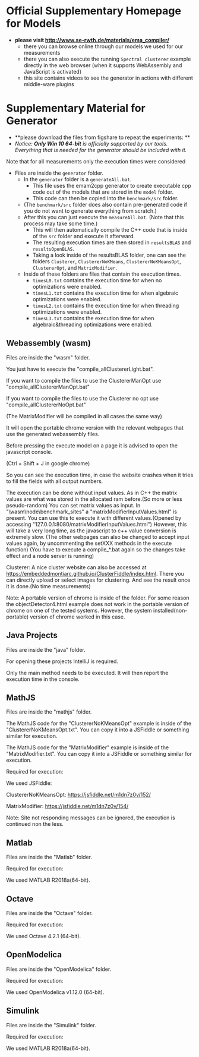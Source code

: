 # Official Supplementary Homepage for Models

* **please visit http://www.se-rwth.de/materials/ema_compiler/**
    * there you can browse online through our models we used for our measurements
    * there you can also execute the running `Spectral clusterer` example directly in the web browser (when it supports WebAssembly and JavaScript is activated)
    * this site contains videos to see the generator in actions with different middle-ware plugins

# Supplementary Material for Generator

* **please download the files from figshare to repeat the experiments: **
* *Notice: **Only Win 10 64-bit** is officially supported by our tools. Everything that is needed for the generator should be included with it.*

Note that for all measurements only the execution times were considered

* Files are inside the `generator` folder.
    * In the `generator` folder is a `generateAll.bat`. 
        * This file uses the emam2cpp generator to create executable cpp code out of the models that are stored in the `model` folder. 
        * This code can then be copied into the `benchmark/src` folder.
    * (The `benchmark/src` folder does also contain pre-generated code if you do not want to generate everything from scratch.)
    * After this you can just execute the `measureAll.bat`. (Note that this process may take some time.)
        * This will then automatically compile the C++ code that is inside of the `src` folder and execute it afterward.
        * The resulting execution times are then stored in `resultsBLAS` and `resultsOpenBLAS`.
        * Taking a look inside of the resultsBLAS folder, one can see the folders `Clusterer`, `ClustererNoKMeans`, `ClustererNoKMeansOpt`, `ClustererOpt`, and `MatrixModifier`. 
    * Inside of these folders are files that contain the execution times.
        * `timesL0.txt` contains the execution time for when no optimizations were enabled.
        * `timesL1.txt` contains the execution time for when algebraic optimizations were enabled.
        * `timesL2.txt` contains the execution time for when threading optimizations were enabled.
        * `timesL3.txt` contains the execution time for when algebraic&threading optimizations were enabled.

## Webassembly (wasm)

Files are inside the "wasm" folder.

You just have to execute the "compile_allClustererLight.bat". 

If you want to compile the files to use the ClustererManOpt use "compile_allClustererManOpt.bat"

If you want to compile the files to use the Clusterer no opt use "compile_allClustererNoOpt.bat"

(The MatrixModifier will be compiled in all cases the same way)


It will open the portable chrome version with the relevant webpages that use the generated webassembly files.

Before pressing the execute model on a page it is advised to open the javascript console.

(Ctrl + Shift + J in google chrome)

So you can see the execution time, in case the website crashes when it tries to fill the fields with all output numbers.

The execution can be done without input values.
As in C++ the matrix values are what was stored in the allocated ram before.(So more or less pseudo-random)
You can set matrix values as input. In "\wasm\node\benchmark_sites" a "matrixModifierInputValues.html" is present. 
You can use this to execute it with different values.(Opened by accessing "127.0.0.1:8080/matrixModifierInputValues.html")
However, this will take a very long time, as the javascript to c++ value conversion is extremely slow.
(The other webpages can also be changed to accept input values again, by uncommenting the setXXX methods in the execute function)
(You have to execute a compile_*.bat again so the changes take effect and a node server is running)

Clusterer: A nice cluster website can also be accessed at https://embeddedmontiarc.github.io/ClusterFiddle/index.html.
There you can directly upload or select images for clustering. And see the result once it is done.(No time measurements)

Note: A portable version of chrome is inside of the folder. For some reason the objectDetector4.html example does not work 
in the portable version of chrome on one of the tested systems. However, the system installed(non-portable) version of chrome worked in this case.


## Java Projects

Files are inside the "java" folder.

For opening these projects IntelliJ is required.

Only the main method needs to be executed. It will then report the execution time in the console.

## MathJS 

Files are inside the "mathjs" folder.

The MathJS code for the "ClustererNoKMeansOpt" example is inside of the "ClustererNoKMeansOpt.txt". You can copy it into a JSFiddle or something similar for execution.

The MathJS code for the "MatrixModifier" example is inside of the "MatrixModifier.txt". You can copy it into a JSFiddle or something similar for execution.


Required for execution:

We used JSFiddle: 

ClustererNoKMeansOpt: https://jsfiddle.net/m1dn7z0v/152/

MatrixModifier: https://jsfiddle.net/m1dn7z0v/154/

Note: Site not responding messages can be ignored, the execution is continued non the less.

## Matlab

Files are inside the "Matlab" folder.

Required for execution:

We used MATLAB R2018a(64-bit).

## Octave

Files are inside the "Octave" folder.

Required for execution:

We used Octave 4.2.1 (64-bit).

## OpenModelica

Files are inside the "OpenModelica" folder.

Required for execution:

We used OpenModelica v1.12.0 (64-bit).

## Simulink

Files are inside the "Simulink" folder.

Required for execution:

We used MATLAB R2018a(64-bit).
